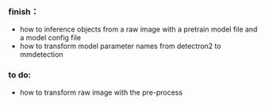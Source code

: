 ### finish：
* how to inference objects from a raw image with a pretrain model file and a model config file
* how to transform model parameter names from detectron2 to mmdetection

### to do:
* how to transform raw image with the pre-process
